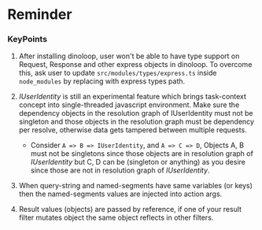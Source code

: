 # Reminder

### KeyPoints
1. After installing dinoloop, user won't be able to have type support on Request, Response and other express objects in dinoloop. To overcome this, ask user to update `src/modules/types/express.ts` inside `node_modules` by replacing with express types path.
2. *IUserIdentity* is still an experimental feature which brings task-context concept into single-threaded javascript environment. Make sure the dependency objects in the resolution graph of IUserIdentity must not be singleton and those objects in the resolution graph must be dependency per resolve, otherwise data gets tampered between multiple requests. 

    * Consider `A => B => IUserIdentity`, and  `A => C => D`, Objects A,  B must not be singletons since those objects are in resolution graph of *IUserIdentity* but C, D can be (singleton or anything) as you desire since those are not in resolution graph of *IUserIdentity*.
3. When query-string and named-segments have same variables (or keys) then the named-segments values are injected into action args. 
4. Result values (objects) are passed by reference, if one of your result filter mutates object the same object reflects in other filters.
